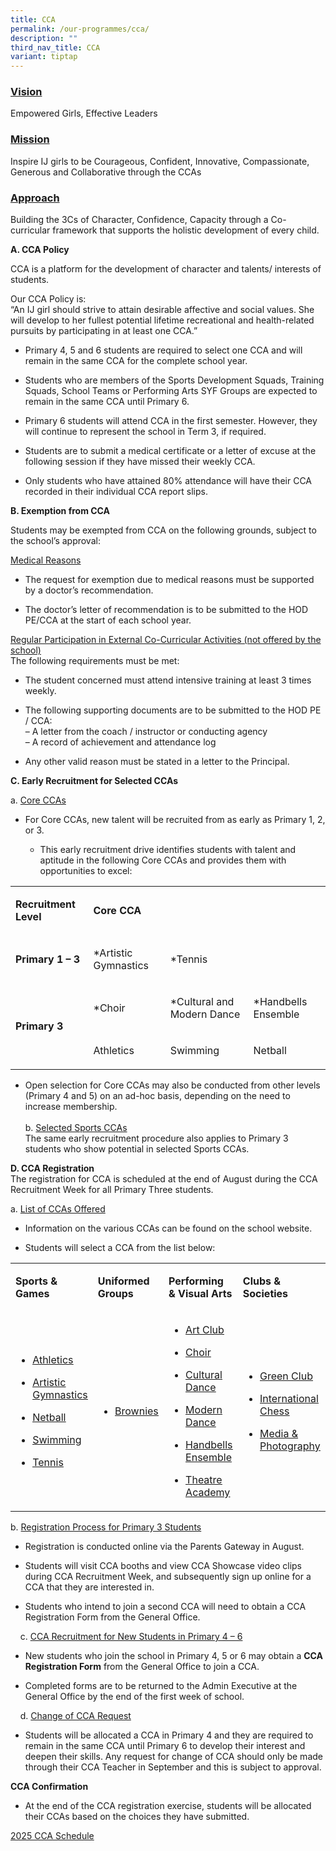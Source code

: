 ```yaml
---
title: CCA
permalink: /our-programmes/cca/
description: ""
third_nav_title: CCA
variant: tiptap
---
```

<h3><u>Vision</u></h3>
<p>Empowered Girls, Effective Leaders</p>
<h3><u>Mission</u></h3>
<p>Inspire IJ girls to be Courageous, Confident, Innovative, Compassionate,
Generous and Collaborative through the CCAs</p>
<h3><u>Approach</u></h3>
<p>Building the 3Cs of Character, Confidence, Capacity through a Co-curricular
framework that supports the holistic development of every child.</p>
<p><strong>A. CCA Policy</strong>
</p>
<p>CCA is a platform for the development of character and talents/ interests
of students.</p>
<p>Our CCA Policy is:
<br>“An IJ girl should strive to attain desirable affective and social values.
She will develop to her fullest potential lifetime recreational and health-related
pursuits by participating in at least one CCA.”</p>
<ul data-tight="true" class="tight">
<li>
<p>Primary 4, 5 and 6 students are required to select one CCA and will remain
in the same CCA for the complete school year.</p>
</li>
<li>
<p>Students who are members of the Sports Development Squads, Training Squads,
School Teams or Performing Arts SYF Groups are expected to remain in the
same CCA until Primary 6.</p>
</li>
<li>
<p>Primary 6 students will attend CCA in the first semester. However, they
will continue to represent the school in Term 3, if required.</p>
</li>
<li>
<p>Students are to submit a medical certificate or a letter of excuse at
the following session if they have missed their weekly CCA.</p>
</li>
<li>
<p>Only students who have attained 80% attendance will have their CCA recorded
in their individual CCA report slips.</p>
</li>
</ul>
<p><strong>B. Exemption from CCA</strong>
</p>
<p>Students may be exempted from CCA on the following grounds, subject to
the school’s approval:</p>
<p><u>Medical Reasons</u>
</p>
<ul data-tight="true" class="tight">
<li>
<p>The request for exemption due to medical reasons must be supported by
a doctor’s recommendation.</p>
</li>
<li>
<p>The doctor’s letter of recommendation is to be submitted to the HOD PE/CCA
at the start of each school year.</p>
</li>
</ul>
<p><u>Regular Participation in External Co-Curricular Activities (not offered by the school)</u>
<br>The following requirements must be met:</p>
<ul data-tight="true" class="tight">
<li>
<p>The student concerned must attend intensive training at least 3 times
weekly.</p>
</li>
<li>
<p>The following supporting documents are to be submitted to the HOD PE /
CCA:
<br>– A letter from the coach / instructor or conducting agency
<br>– A record of achievement and attendance log</p>
</li>
<li>
<p>Any other valid reason must be stated in a letter to the Principal.</p>
</li>
</ul>
<p><strong>C. Early Recruitment for Selected CCAs</strong>
</p>
<p>a. <u>Core CCAs</u>
</p>
<ul data-tight="true" class="tight">
<li>
<p>For Core CCAs, new talent will be recruited from as early as Primary 1,
2, or 3.</p>
<ul data-tight="true" class="tight">
<li>
<p>This early recruitment drive identifies students with talent and aptitude
in the following Core CCAs and provides them with opportunities to excel:</p>
</li>
</ul>
</li>
</ul>
<table style="minWidth: 100px">
<colgroup>
<col>
<col>
<col>
<col>
</colgroup>
<tbody>
<tr>
<td rowspan="1" colspan="1">
<p><strong>Recruitment Level</strong>
</p>
</td>
<td rowspan="1" colspan="3">
<p><strong>Core CCA</strong>
</p>
</td>
</tr>
<tr>
<td rowspan="1" colspan="1">
<p><strong>Primary 1 – 3</strong>
</p>
</td>
<td rowspan="1" colspan="1">
<p>*Artistic Gymnastics</p>
</td>
<td rowspan="1" colspan="1">
<p>*Tennis</p>
</td>
<td rowspan="1" colspan="1">
<p>&nbsp;</p>
</td>
</tr>
<tr>
<td rowspan="2" colspan="1">
<p><strong>Primary 3</strong>
</p>
</td>
<td rowspan="1" colspan="1">
<p>*Choir</p>
</td>
<td rowspan="1" colspan="1">
<p>*Cultural and Modern Dance</p>
</td>
<td rowspan="1" colspan="1">
<p>*Handbells Ensemble</p>
</td>
</tr>
<tr>
<td rowspan="1" colspan="1">
<p>Athletics</p>
</td>
<td rowspan="1" colspan="1">
<p>Swimming</p>
</td>
<td rowspan="1" colspan="1">
<p>Netball</p>
</td>
</tr>
</tbody>
</table>
<ul data-tight="true" class="tight">
<li>
<p>Open selection for Core CCAs may also be conducted from other levels (Primary
4 and 5) on an ad-hoc basis, depending on the need to increase membership.
<br>
<br>b. <u>Selected Sports CCAs</u>
<br>The same early recruitment procedure also applies to Primary 3 students
who show potential in selected Sports CCAs.</p>
</li>
</ul>
<p><strong>D. CCA Registration</strong>
<br>The registration for CCA is scheduled at the end of August during the
CCA Recruitment Week for all Primary Three students.</p>
<p>a. <u>List of CCAs Offered</u>
</p>
<ul>
<li>
<p>Information on the various CCAs can be found on the school website.</p>
</li>
<li>
<p>Students will select a CCA from the list below:</p>
</li>
</ul>
<table style="minWidth: 100px">
<colgroup>
<col>
<col>
<col>
<col>
</colgroup>
<tbody>
<tr>
<td rowspan="1" colspan="1">
<p><strong>Sports &amp; Games</strong>
</p>
</td>
<td rowspan="1" colspan="1">
<p><strong>Uniformed Groups</strong>
</p>
</td>
<td rowspan="1" colspan="1">
<p><strong>Performing &amp; Visual Arts</strong>
</p>
</td>
<td rowspan="1" colspan="1">
<p><strong>Clubs &amp; Societies</strong>
</p>
</td>
</tr>
<tr>
<td rowspan="1" colspan="1">
<ul data-tight="true" class="tight">
<li>
<p><a href="/our-programmes/cca/athletics/" rel="noopener noreferrer" target="_blank"><u>Athletics</u></a>
</p>
</li>
<li>
<p><a href="/our-programmes/cca/artistic-gymnastics/" rel="noopener noreferrer" target="_blank"><u>Artistic Gymnastics</u></a>
</p>
</li>
<li>
<p><a href="/our-programmes/cca/netball/" rel="noopener noreferrer" target="_blank"><u>Netball</u></a>
</p>
</li>
<li>
<p><a href="/our-programmes/cca/swimming/" rel="noopener noreferrer" target="_blank"><u>Swimming</u></a>
</p>
</li>
<li>
<p><a href="/our-programmes/cca/tennis/" rel="noopener noreferrer" target="_blank"><u>Tennis</u></a>
</p>
</li>
</ul>
</td>
<td rowspan="1" colspan="1">
<ul data-tight="true" class="tight">
<li>
<p><a href="/our-programmes/cca/brownies/" rel="noopener noreferrer" target="_blank"><u>Brownies</u></a>
</p>
</li>
</ul>
</td>
<td rowspan="1" colspan="1">
<ul data-tight="true" class="tight">
<li>
<p><a href="/our-programmes/cca/art-club/" rel="noopener noreferrer" target="_blank"><u>Art Club</u></a>
</p>
</li>
<li>
<p><a href="/our-programmes/cca/choir/" rel="noopener noreferrer" target="_blank"><u>Choir</u></a>
</p>
</li>
<li>
<p><a href="/our-programmes/cca/cultural-dance/" rel="noopener noreferrer" target="_blank"><u>Cultural Dance</u></a>
</p>
</li>
<li>
<p><a href="/our-programmes/cca/modern-dance/" rel="noopener noreferrer" target="_blank"><u>Modern Dance</u></a>
</p>
</li>
<li>
<p><a href="/our-programmes/cca/handbells-ensemble/" rel="noopener noreferrer" target="_blank"><u>Handbells Ensemble</u></a>
</p>
</li>
<li>
<p><a href="/our-programmes/cca/theatre-academy/" rel="noopener noreferrer" target="_blank"><u>Theatre Academy</u></a>
</p>
</li>
</ul>
</td>
<td rowspan="1" colspan="1">
<ul data-tight="true" class="tight">
<li>
<p><a href="/our-programmes/cca/green-club/" rel="noopener noreferrer" target="_blank"><u>Green Club</u></a>
</p>
</li>
<li>
<p><a href="/our-programmes/cca/international-chess/" rel="noopener noreferrer" target="_blank"><u>International Chess</u></a>
</p>
</li>
<li>
<p><a href="/our-programmes/cca/media-photography/" rel="noopener noreferrer" target="_blank"><u>Media &amp; Photography</u></a>
</p>
</li>
</ul>
</td>
</tr>
</tbody>
</table>
<p>b.&nbsp;<u>Registration Process for Primary 3 Students</u>
</p>
<ul data-tight="true" class="tight">
<li>
<p>Registration is conducted online via the Parents Gateway in August.</p>
</li>
<li>
<p>Students will visit CCA booths and view CCA Showcase video clips during
CCA Recruitment Week, and subsequently sign up online for a CCA that they
are interested in.</p>
</li>
<li>
<p>Students who intend to join a second CCA will need to obtain a CCA Registration
Form from the General Office.</p>
</li>
</ul>
<p>&nbsp; &nbsp; c.&nbsp;<u>CCA Recruitment for New Students in Primary 4 – 6</u>
</p>
<ul data-tight="true" class="tight">
<li>
<p>New students who join the school in Primary 4, 5 or 6 may obtain a&nbsp;<strong>CCA Registration Form</strong>&nbsp;from
the General Office to join a CCA.</p>
</li>
<li>
<p>Completed forms are to be returned to the Admin Executive at the General
Office by the end of the first week of school.</p>
</li>
</ul>
<p>&nbsp; &nbsp; d.&nbsp;<u>Change of CCA Request</u>
</p>
<ul data-tight="true" class="tight">
<li>
<p>Students will be allocated a CCA in Primary 4 and they are required to
remain in the same CCA until Primary 6 to develop their interest and deepen
their skills. Any request for change of CCA should only be made through
their CCA Teacher in September and this is subject to approval.</p>
</li>
</ul>
<p><strong>CCA Confirmation</strong>
</p>
<ul data-tight="true" class="tight">
<li>
<p>At the end of the CCA registration exercise, students will be allocated
their CCAs based on the choices they have submitted.</p>
</li>
</ul>
<p></p>
<p><a href="/files/20250121___CCA_Schedule_2025.pdf" rel="noopener noreferrer nofollow" target="_blank">2025 CCA Schedule</a>
</p>